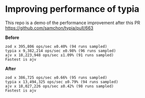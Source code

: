# Improving performance of typia

This repo is a demo of the performance improvement after this PR https://github.com/samchon/typia/pull/663

**Before**
```
zod x 395,806 ops/sec ±0.40% (94 runs sampled)
typia x 9,382,214 ops/sec ±0.98% (96 runs sampled)
ajv x 18,223,948 ops/sec ±1.09% (91 runs sampled)
Fastest is ajv
```

**After**
```
zod x 386,725 ops/sec ±0.66% (95 runs sampled)
typia x 13,494,325 ops/sec ±0.79% (94 runs sampled)
ajv x 18,027,226 ops/sec ±0.42% (98 runs sampled)
Fastest is ajv
```